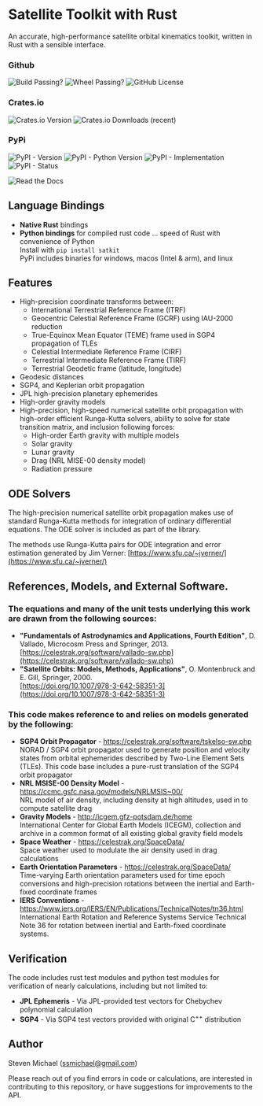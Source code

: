 # Satellite Toolkit with Rust

An accurate, high-performance satellite orbital kinematics toolkit, written in Rust with a sensible interface.
<br/>

### Github

![Build Passing?](https://github.com/ssmichael1/satkit/actions/workflows/build.yml/badge.svg)
![Wheel Passing?](https://github.com/ssmichael1/satkit/actions/workflows/wheels.yml/badge.svg)
![GitHub License](https://img.shields.io/github/license/ssmichael1/satkit)

### Crates.io

![Crates.io Version](https://img.shields.io/crates/v/satkit)
![Crates.io Downloads (recent)](https://img.shields.io/crates/dr/satkit)

### PyPi

![PyPI - Version](https://img.shields.io/pypi/v/satkit)
![PyPI - Python Version](https://img.shields.io/pypi/pyversions/satkit)
![PyPI - Implementation](https://img.shields.io/pypi/implementation/satkit)
![PyPI - Status](https://img.shields.io/pypi/status/satkit)


![Read the Docs](https://img.shields.io/readthedocs/satellite-toolkit)

## Language Bindings

- **Native Rust** bindings
- **Python bindings** for compiled rust code ... speed of Rust with convenience of Python<br/>
  Install with `pip install satkit`<br/>
  PyPi includes binaries for windows, macos (Intel & arm), and linux

## Features

- High-precision coordinate transforms between:
  - International Terrestrial Reference Frame (ITRF)
  - Geocentric Celestial Reference Frame (GCRF) using IAU-2000 reduction
  - True-Equinox Mean Equator (TEME) frame used in SGP4 propagation of TLEs
  - Celestial Intermediate Reference Frame (CIRF)
  - Terrestrial Intermediate Reference Frame (TIRF)
  - Terrestrial Geodetic frame (latitude, longitude)
- Geodesic distances
- SGP4, and Keplerian orbit propagation
- JPL high-precision planetary ephemerides
- High-order gravity models
- High-precision, high-speed numerical satellite orbit propagation with high-order efficient Runga-Kutta solvers, ability to solve for state transition matrix, and inclusion following forces:
  - High-order Earth gravity with multiple models
  - Solar gravity
  - Lunar gravity
  - Drag (NRL MISE-00 density model)
  - Radiation pressure

## ODE Solvers

The high-precision numerical satellite orbit propagation makes use of standard Runga-Kutta methods for integration of ordinary differential equations. The ODE solver is included as part of the library.

The methods use Runga-Kutta pairs for ODE integration and error estimation generated by Jim Verner: [https://www.sfu.ca/~jverner/](https://www.sfu.ca/~jverner/)

## References, Models, and External Software.

### The equations and many of the unit tests underlying this work are drawn from the following sources:

- **"Fundamentals of Astrodynamics and Applications, Fourth Edition"**, D. Vallado, Microcosm Press and Springer, 2013.<br>
  [https://celestrak.org/software/vallado-sw.php](https://celestrak.org/software/vallado-sw.php)
- **"Satellite Orbits: Models, Methods, Applications"**, O. Montenbruck and E. Gill, Springer, 2000.<br>
  [https://doi.org/10.1007/978-3-642-58351-3](https://doi.org/10.1007/978-3-642-58351-3)

### This code makes reference to and relies on models generated by the following:

- **SGP4 Orbit Propagator** - https://celestrak.org/software/tskelso-sw.php<br/>
  NORAD / SGP4 orbit propagator used to generate position and velocity states from orbital ephemerides described by Two-Line Element Sets (TLEs). This code base includes a pure-rust translation of the SGP4 orbit propagator
- **NRL MSISE-00 Density Model** - https://ccmc.gsfc.nasa.gov/models/NRLMSIS~00/<br/>
  NRL model of air density, including density at high altitudes, used in to compute satellite drag
- **Gravity Models** - http://icgem.gfz-potsdam.de/home<br/>
  International Center for Global Earth Models (ICEGM), collection and archive in a common format of all existing global gravity field models
- **Space Weather** - https://celestrak.org/SpaceData/<br/>
  Space weather used to modulate the air density used in drag calculations
- **Earth Orientation Parameters** - https://celestrak.org/SpaceData/<br/>
  Time-varying Earth orientation parameters used for time epoch conversions and high-precision rotations between the inertial and Earth-fixed coordinate frames
- **IERS Conventions** - https://www.iers.org/IERS/EN/Publications/TechnicalNotes/tn36.html<br/>
  International Earth Rotation and Reference Systems Service Technical Note 36 for rotation between inertial and Earth-fixed coordinate systems.

## Verification

The code includes rust test modules and python test modules for verification of nearly calculations, including but not limited to:

- **JPL Ephemeris** - Via JPL-provided test vectors for Chebychev polynomial calculation
- **SGP4** - Via SGP4 test vectors provided with original C<sup>++</sup> distribution

## Author

Steven Michael (ssmichael@gmail.com)

Please reach out of you find errors in code or calculations, are interested in contributing to this repository, or have suggestions for improvements to the API.

